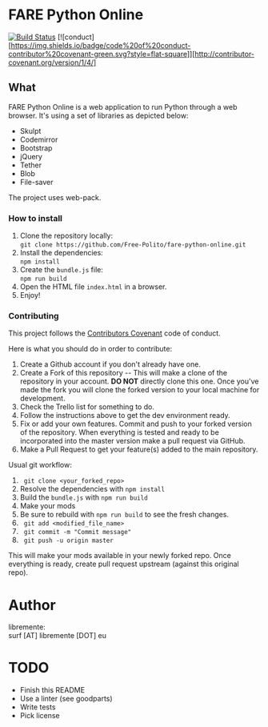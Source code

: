 # FARE Python Online
[![Build Status](https://travis-ci.org/Free-Polito/fare-python-online.svg?branch=master)](https://travis-ci.org/Free-Polito/fare-python-online)
[![conduct][https://img.shields.io/badge/code%20of%20conduct-contributor%20covenant-green.svg?style=flat-square]][http://contributor-covenant.org/version/1/4/]
## What

FARE Python Online is a web application to run Python through a web browser.
It's using a set of libraries as depicted below:
* Skulpt
* Codemirror
* Bootstrap
* jQuery
* Tether
* Blob
* File-saver 

The project uses web-pack. 

### How to install

1. Clone the repository locally:  
    `git clone https://github.com/Free-Polito/fare-python-online.git`
2. Install the dependencies:  
    `npm install`
3. Create the `bundle.js` file:  
    `npm run build`
4. Open the HTML file `index.html` in a browser.  
5. Enjoy!


### Contributing
This project follows the [Contributors
Covenant](https://www.contributor-covenant.org/) code of conduct.

Here is what you should do in order to contribute:

1. Create a Github account if you don't already have one.
2. Create a Fork of this repository -- This will make a clone of the
   repository in your account.  **DO NOT** directly clone this one.  Once
   you've made the fork you will clone the forked version to
   your local machine for development.
3. Check the Trello list for something to do.
4. Follow the instructions above to get the dev environment ready.
5. Fix or add your own features.  Commit and push to your forked version of the
   repository.  When everything is tested and ready to be incorporated into the
   master version make a pull request via GitHub.   
6. Make a Pull Request to get your feature(s) added to the main repository.

Usual git workflow:
1. ` git clone <your_forked_repo>`
2. Resolve the dependencies with `npm install`
3. Build the `bundle.js` with `npm run build`
4. Make your mods
5. Be sure to rebuild with `npm run build` to see the fresh changes.
6. ` git add <modified_file_name>`
7. ` git commit -m "Commit message"`
8. ` git push -u origin master`

This will make your mods available in your newly forked repo.
Once everything is ready, create pull request upstream (against this original
repo).


# Author
libremente:  
surf [AT] libremente [DOT] eu


# TODO
* Finish this README
* Use a linter (see goodparts)
* Write tests
* Pick license


